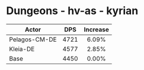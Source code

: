 # Dungeons - hv-as - kyrian
| Actor | DPS | Increase |
|---|:---:|:---:|
|Pelagos-CM-DE|4721|6.09%|
|Kleia-DE|4577|2.85%|
|Base|4450|0.00%|
